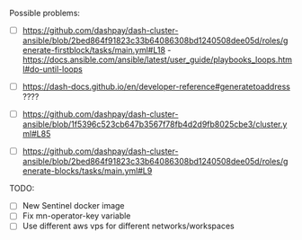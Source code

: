 Possible problems:
- [ ] https://github.com/dashpay/dash-cluster-ansible/blob/2bed864f91823c33b64086308bd1240508dee05d/roles/generate-firstblock/tasks/main.yml#L18 - https://docs.ansible.com/ansible/latest/user_guide/playbooks_loops.html#do-until-loops
- [ ] https://dash-docs.github.io/en/developer-reference#generatetoaddress ????
- [ ] https://github.com/dashpay/dash-cluster-ansible/blob/1f5396c523cb647b3567f78fb4d2d9fb8025cbe3/cluster.yml#L85
- [ ] https://github.com/dashpay/dash-cluster-ansible/blob/2bed864f91823c33b64086308bd1240508dee05d/roles/generate-blocks/tasks/main.yml#L9



TODO:
- [ ] New Sentinel docker image
- [ ] Fix mn-operator-key variable
- [ ] Use different aws vps for different networks/workspaces
